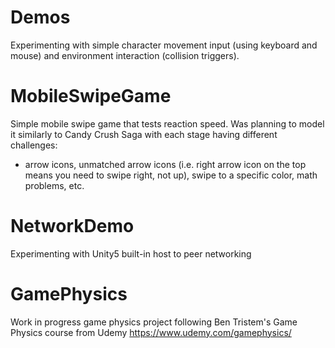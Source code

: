 # Demos
Experimenting with simple character movement input (using keyboard and mouse) and environment interaction (collision triggers).

# MobileSwipeGame
Simple mobile swipe game that tests reaction speed.
Was planning to model it similarly to Candy Crush Saga with each stage having different challenges:
  - arrow icons, unmatched arrow icons (i.e. right arrow icon on the top means you need to swipe right, not up), swipe to a specific color, math problems, etc.

# NetworkDemo
Experimenting with Unity5 built-in host to peer networking

# GamePhysics
Work in progress game physics project following Ben Tristem's Game Physics course from Udemy
https://www.udemy.com/gamephysics/
